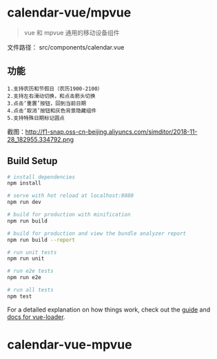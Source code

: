 # calendar-vue/mpvue

> vue 和  mpvue 通用的移动设备组件

文件路径： src/components/calendar.vue

## 功能
```
1.支持农历和节假日（农历1900-2100）
2.支持左右滑动切换，和点击箭头切换
3.点击‘重置’按钮，回到当前日期
4.点击‘取消’按钮和灰色背景隐藏组件
5.支持特殊日期标记圆点
```

截图：http://f1-snap.oss-cn-beijing.aliyuncs.com/simditor/2018-11-28_182955.334792.png

## Build Setup

``` bash
# install dependencies
npm install

# serve with hot reload at localhost:8080
npm run dev

# build for production with minification
npm run build

# build for production and view the bundle analyzer report
npm run build --report

# run unit tests
npm run unit

# run e2e tests
npm run e2e

# run all tests
npm test
```

For a detailed explanation on how things work, check out the [guide](http://vuejs-templates.github.io/webpack/) and [docs for vue-loader](http://vuejs.github.io/vue-loader).
# calendar-vue-mpvue
